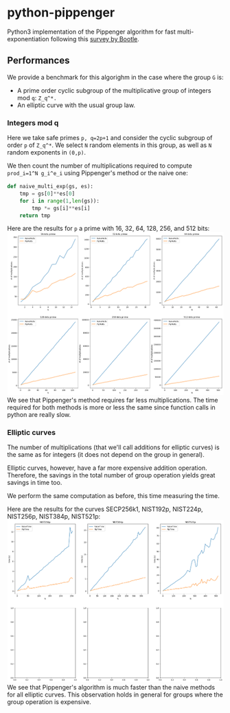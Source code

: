 # python-pippenger
Python3 implementation of the Pippenger algorithm for fast multi-exponentiation following this [survey by Bootle](pippenger.pdf).

## Performances
We provide a benchmark for this algorighm in the case where the group `G` is:
- A prime order cyclic subgroup of the multiplicative group of integers mod `q`: `Z_q^*.`
- An elliptic curve with the usual group law.

### Integers mod q
Here we take safe primes `p, q=2p+1` and consider the cyclic subgroup of order `p` of `Z_q^*`. We select `N` random elements in this group, as well as `N` random exponents in `(0,p)`.

We then count the number of multiplications required to compute `prod_i=1^N g_i^e_i` using Pippenger's method or the naive one:
```python
def naive_multi_exp(gs, es):
    tmp = gs[0]**es[0]
    for i in range(1,len(gs)):
        tmp *= gs[i]**es[i]
    return tmp
```
Here are the results for `p` a prime with 16, 32, 64, 128, 256, and 512 bits:
![IntModP](images/performance_integers_modp.png)
We see that Pippenger's method requires far less multiplications. The time required for both methods is more or less the same since function calls in python are really slow.

### Elliptic curves
The number of multiplications (that we'll call additions for elliptic curves) is the same as for integers (it does not depend on the group in general).

Elliptic curves, however, have a far more expensive addition operation. Therefore, the savings in the total number of group operation yields great savings in time too.

We perform the same computation as before, this time measuring the time.

Here are the results for the curves SECP256k1, NIST192p, NIST224p, NIST256p, NIST384p, NIST521p:
![EC](images/performance_ec.png)
We see that Pippenger's algorithm is much faster than the naive methods for all elliptic curves. This observation holds in general for groups where the group operation is expensive.